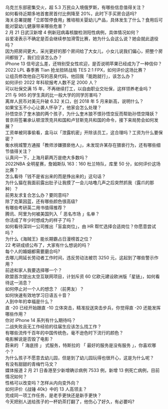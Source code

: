 乌克兰东部密集交火，超 5.3 万民众入境俄罗斯，有哪些信息值得关注？  
如何看待近期多地首套房首付比例降至 20%，此时下手买房合适吗?  
海关总署提醒「立即暂停食用」雅培相关婴幼儿产品，具体发生了什么？食用后可能对婴幼儿健康带来哪些危害？  
2 月 21 日武汉新增 4 例新冠病毒核酸检测阳性病例，具体情况如何？  
谷爱凌表示不确定是否会继续参加滑雪比赛，她为什么会这么说？她会就此退役吗？  
因为把房间更大，采光更好的那个房间给了大女儿，小女儿说我们偏心，把整个房间都毁了，我们应该怎么办？  
iPhone 13 信号这么差，还特别受女性欢迎，是否说明苹果已经成为了一种信仰？  
2022 LPL 春季赛 Tian 抢龙扭转战局 TES 2:1 FPX，如何评价这场比赛？  
让组员修改他自己写的恶臭代码，他回我「能跑就行」，该怎么办？  
如何评价 2022 年科软报考人数不足 2000 人？  
可以社保交满 15 年，不再继续打工，以自由职业交社保，这样领养老金吗？  
211 与 985 的学生真的比一般大学的同学厉害吗？  
离岸人民币对美元升破 6.32 关口，创 2018 年 5 月来新高，说明什么？  
如果宝玉不小心让袭人怀孕了，他家会怎么处理？  
孙悟空杀了奎木狼的两个孩子，为什么奎木狼不恨孙悟空反而帮助孙悟空降妖？  
普京将签署承认顿涅茨克共和国和卢甘斯克共和国的命令，接下来局势会如何发展？  
工资单被同事偷看，盒马以「泄露机密」开除该员工，这合理吗？工资为什么要保密？  
衡水桃城警方通报「教师涉嫌猥亵他人」，未发现许某存在猥亵行为，还有哪些细节值得关注？  
认真问一下，上海月薪两万是绝大多数吗？  
2022NBA 全明星赛，詹姆斯队 163：160 杜兰特队，库里 50 分，如何评价这场比赛？  
怎么看待「钱不是省出来的而是挣出来的」这句话？  
为什么猫在我面前露出肚子让我摸了一会儿咕噜几声之后突然抓我（露爪的那种）？  
前男友求复合怎么办？要同意吗?  
除了克莱因蓝，还有哪些颜色很高级?  
有哪些考研英二用书值得推荐？  
腾讯、阿里为何被美国列入「 恶名市场 」名单？  
你活成了年少时想成为的样子了吗？  
如何看待深圳一公司推出「盲盒岗位」，由 HR 帮忙选择合适岗位？你愿意尝试吗？  
为什么《海贼王》能长期霸占日漫榜首之位？  
22 考研成绩公布了，大家有什么想说的吗？  
每个人的婚姻都需要磨合吗?  
去哪儿网延长劳动者工作时间，违反劳动法被罚 3250 元，这起到了哪些警示作用？  
前途和家人我要选择哪一个？  
欧盟首次提出太空互联网项目，计划斥资 60 亿欧元建设欧洲版「星链」，如何看待这一消息？  
如何停止对一个人的想念？（前男友）？  
如何快速有效地学习日语五十音？  
人到中年的幸福是什么？  
直 -20 已经开始跟直 -10 立体突击，精准投送突击步兵，你觉得直 -20 还能发挥哪些作用？  
你对 iPhone 14 系列有什么期待吗？  
二战失败且无工作经验的往届生应该怎么找工作？  
有哪些流传千百年的中国传统色，毫不逊色时下流行的颜色？  
电影解说是否毁了电影？  
蔚来的 「 海底捞 」 式服务，特斯拉的 「 最好的服务是没有服务 」，你喜欢哪个？  
为什么孩子不愿意去幼儿园，但是到了幼儿园玩得也很开心，这是为什么呢？  
有没有甜甜的青梅竹马文？  
媒体报道 2 月 21 日香港至少新增确诊病例 7533 例，新增 13 例死亡病例，目前情况如何？  
性格可以改变吗？怎样从内向变外向？  
如何评价《战锤 40k》中的 13 人高领主？  
完成同一项工作任务，是老手更快还是新手更快？  
今天把别人送给孩子的一杯奶茶打翻了，他伤心了好久，有必要吗?  
